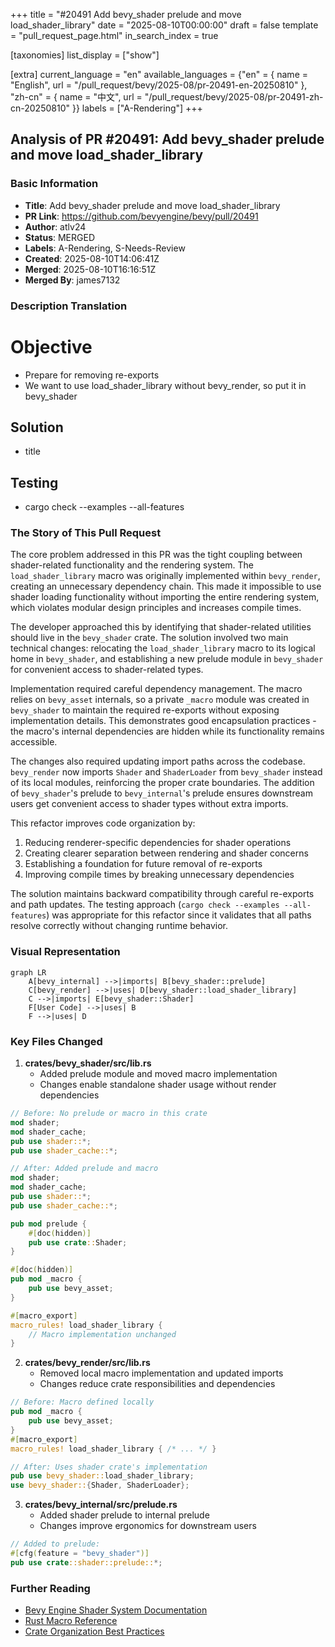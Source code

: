 +++
title = "#20491 Add bevy_shader prelude and move load_shader_library"
date = "2025-08-10T00:00:00"
draft = false
template = "pull_request_page.html"
in_search_index = true

[taxonomies]
list_display = ["show"]

[extra]
current_language = "en"
available_languages = {"en" = { name = "English", url = "/pull_request/bevy/2025-08/pr-20491-en-20250810" }, "zh-cn" = { name = "中文", url = "/pull_request/bevy/2025-08/pr-20491-zh-cn-20250810" }}
labels = ["A-Rendering"]
+++

## Analysis of PR #20491: Add bevy_shader prelude and move load_shader_library

### Basic Information
- **Title**: Add bevy_shader prelude and move load_shader_library
- **PR Link**: https://github.com/bevyengine/bevy/pull/20491
- **Author**: atlv24
- **Status**: MERGED
- **Labels**: A-Rendering, S-Needs-Review
- **Created**: 2025-08-10T14:06:41Z
- **Merged**: 2025-08-10T16:16:51Z
- **Merged By**: james7132

### Description Translation
# Objective

- Prepare for removing re-exports
- We want to use load_shader_library without bevy_render, so put it in bevy_shader

## Solution

- title

## Testing

- cargo check --examples --all-features

### The Story of This Pull Request

The core problem addressed in this PR was the tight coupling between shader-related functionality and the rendering system. The `load_shader_library` macro was originally implemented within `bevy_render`, creating an unnecessary dependency chain. This made it impossible to use shader loading functionality without importing the entire rendering system, which violates modular design principles and increases compile times.

The developer approached this by identifying that shader-related utilities should live in the `bevy_shader` crate. The solution involved two main technical changes: relocating the `load_shader_library` macro to its logical home in `bevy_shader`, and establishing a new prelude module in `bevy_shader` for convenient access to shader-related types.

Implementation required careful dependency management. The macro relies on `bevy_asset` internals, so a private `_macro` module was created in `bevy_shader` to maintain the required re-exports without exposing implementation details. This demonstrates good encapsulation practices - the macro's internal dependencies are hidden while its functionality remains accessible.

The changes also required updating import paths across the codebase. `bevy_render` now imports `Shader` and `ShaderLoader` from `bevy_shader` instead of its local modules, reinforcing the proper crate boundaries. The addition of `bevy_shader`'s prelude to `bevy_internal`'s prelude ensures downstream users get convenient access to shader types without extra imports.

This refactor improves code organization by:
1. Reducing renderer-specific dependencies for shader operations
2. Creating clearer separation between rendering and shader concerns
3. Establishing a foundation for future removal of re-exports
4. Improving compile times by breaking unnecessary dependencies

The solution maintains backward compatibility through careful re-exports and path updates. The testing approach (`cargo check --examples --all-features`) was appropriate for this refactor since it validates that all paths resolve correctly without changing runtime behavior.

### Visual Representation

```mermaid
graph LR
    A[bevy_internal] -->|imports| B[bevy_shader::prelude]
    C[bevy_render] -->|uses| D[bevy_shader::load_shader_library]
    C -->|imports| E[bevy_shader::Shader]
    F[User Code] -->|uses| B
    F -->|uses| D
```

### Key Files Changed

1. **crates/bevy_shader/src/lib.rs**
   - Added prelude module and moved macro implementation
   - Changes enable standalone shader usage without render dependencies

```rust
// Before: No prelude or macro in this crate
mod shader;
mod shader_cache;
pub use shader::*;
pub use shader_cache::*;

// After: Added prelude and macro
mod shader;
mod shader_cache;
pub use shader::*;
pub use shader_cache::*;

pub mod prelude {
    #[doc(hidden)]
    pub use crate::Shader;
}

#[doc(hidden)]
pub mod _macro {
    pub use bevy_asset;
}

#[macro_export]
macro_rules! load_shader_library {
    // Macro implementation unchanged
}
```

2. **crates/bevy_render/src/lib.rs**
   - Removed local macro implementation and updated imports
   - Changes reduce crate responsibilities and dependencies

```rust
// Before: Macro defined locally
pub mod _macro {
    pub use bevy_asset;
}
#[macro_export]
macro_rules! load_shader_library { /* ... */ }

// After: Uses shader crate's implementation
pub use bevy_shader::load_shader_library;
use bevy_shader::{Shader, ShaderLoader};
```

3. **crates/bevy_internal/src/prelude.rs**
   - Added shader prelude to internal prelude
   - Changes improve ergonomics for downstream users

```rust
// Added to prelude:
#[cfg(feature = "bevy_shader")]
pub use crate::shader::prelude::*;
```

### Further Reading
- [Bevy Engine Shader System Documentation](https://bevyengine.org/learn/book/getting-started/shaders/)
- [Rust Macro Reference](https://doc.rust-lang.org/reference/macros.html)
- [Crate Organization Best Practices](https://doc.rust-lang.org/book/ch07-02-defining-modules-to-control-scope-and-privacy.html)